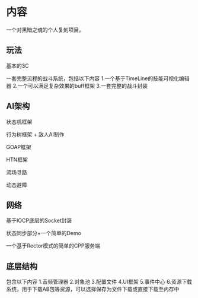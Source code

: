 # 内容
一个对黑暗之魂的个人复刻项目。
## 玩法
基本的3C

一套完整流程的战斗系统，包括以下内容
1.一个基于TimeLine的技能可视化编辑器
2.一个可以满足复杂效果的buff框架
3.一套完整的战斗封装
## AI架构
状态机框架

行为树框架 + 敌人AI制作

GOAP框架

HTN框架

流场寻路

动态避障
## 网络

基于IOCP底层的Socket封装

状态同步部分+一个简单的Demo

一个基于Rector模式的简单的CPP服务端
## 底层结构
包含以下内容
1.音频管理器
2.对象池
3.配置文件
4.UI框架
5.事件中心
6.资源下载系统，用于下载AB包等资源，可以选择保存为文件下载或直接下载至内存中
